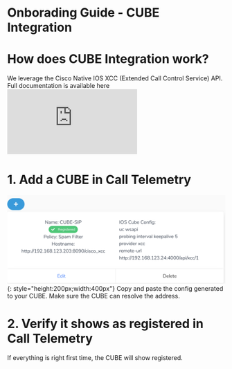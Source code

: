 # Onborading Guide - CUBE Integration 

# How does CUBE Integration work?
We leverage the Cisco Native IOS XCC (Extended Call Control Service) API. 
Full documentation is available here ![XCC Docs](https://www.cisco.com/en/US/docs/voice_ip_comm/cucme/CUCIS_API/CUCISA_OVR.html)


# 1. Add a CUBE in Call Telemetry
![cube-add](cube-status.png){: style="height:200px;width:400px"}
Copy and paste the config generated to your CUBE. Make sure the CUBE can resolve the address.

# 2. Verify it shows as registered in Call Telemetry
If everything is right first time, the CUBE will show registered.
<!-- ![cube-health](cube-health.png){: style="height:125x;width:150px"} -->
